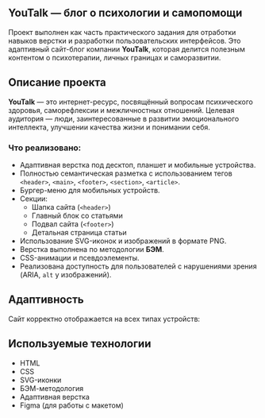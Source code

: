 ## YouTalk — блог о психологии и самопомощи

Проект выполнен как часть практического задания для отработки навыков верстки и разработки пользовательских интерфейсов. Это адаптивный сайт-блог компании **YouTalk**, которая делится полезным контентом о психотерапии, личных границах и саморазвитии.


## Описание проекта

**YouTalk** — это интернет-ресурс, посвящённый вопросам психического здоровья, саморефлексии и межличностных отношений. Целевая аудитория — люди, заинтересованные в развитии эмоционального интеллекта, улучшении качества жизни и понимании себя.

### Что реализовано:

- Адаптивная верстка под десктоп, планшет и мобильные устройства.
- Полностью семантическая разметка с использованием тегов `<header>`, `<main>`, `<footer>`, `<section>`, `<article>`.
- Бургер-меню для мобильных устройств.
- Секции:
  - Шапка сайта (`<header>`)
  - Главный блок со статьями
  - Подвал сайта (`<footer>`)
  - Детальная страница статьи
- Использование SVG-иконок и изображений в формате PNG.
- Верстка выполнена по методологии **БЭМ**.
- CSS-анимации и псевдоэлементы.
- Реализована доступность для пользователей с нарушениями зрения (ARIA, `alt` у изображений).


## Адаптивность

Сайт корректно отображается на всех типах устройств:


## Используемые технологии

- HTML
- CSS
- SVG-иконки
- БЭМ-методология
- Адаптивная верстка
- Figma (для работы с макетом)
